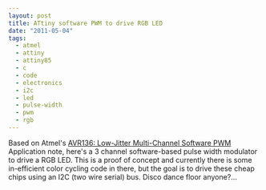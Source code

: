 ```yaml
---
layout: post
title: ATtiny software PWM to drive RGB LED
date: "2011-05-04"
tags:
  - atmel
  - attiny
  - attiny85
  - c
  - code
  - electronics
  - i2c
  - led
  - pulse-width
  - pwm
  - rgb
---
```


Based on Atmel's <a href='http://www.atmel.com/dyn/resources/prod_documents/doc8020.pdf'>AVR136: Low-Jitter Multi-Channel Software PWM</a> Application note, here's a 3 channel software-based pulse width modulator to drive a RGB LED. This is a proof of concept and currently there is some in-efficient color cycling code in there, but the goal is to drive these cheap chips using an I2C (two wire serial) bus. Disco dance floor anyone?...

<script src="https://gist.github.com/954874.js?file=main.c"></script>
